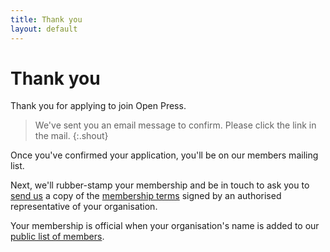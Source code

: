 ```yaml
---
title: Thank you
layout: default
---
```


# Thank you

Thank you for applying to join Open Press.

> We've sent you an email message to confirm. Please click the link in the mail.
{:.shout}

Once you've confirmed your application, you'll be on our members mailing list.

Next, we'll rubber-stamp your membership and be in touch to ask you to [send us](contact) a copy of the [membership terms](terms#membership-terms) signed by an authorised representative of your organisation.

Your membership is official when your organisation's name is added to our [public list of members](#footer).
